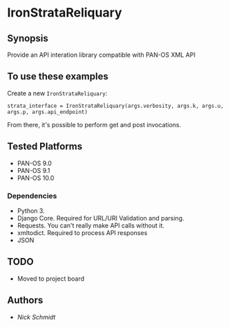 # IronStrataReliquary

## Synopsis

Provide an API interation library compatible with PAN-OS XML API

## To use these examples

Create a new `IronStrataReliquary`:

`strata_interface = IronStrataReliquary(args.verbosity, args.k, args.u, args.p, args.api_endpoint)`

From there, it's possible to perform get and post invocations.

## Tested Platforms

- PAN-OS 9.0
- PAN-OS 9.1
- PAN-OS 10.0

### Dependencies

- Python 3.
- Django Core. Required for URL/URI Validation and parsing.
- Requests. You can't really make API calls without it.
- xmltodict. Required to process API responses
- JSON

## TODO

- Moved to project board

## Authors

- *Nick Schmidt*
